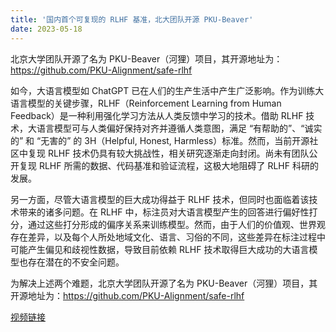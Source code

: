 ```yaml
---
title: '国内首个可复现的 RLHF 基准，北大团队开源 PKU-Beaver'
date: 2023-05-18
---
```


北京大学团队开源了名为 PKU-Beaver（河狸）项目，其开源地址为：https://github.com/PKU-Alignment/safe-rlhf

<!--more-->

如今，大语言模型如 ChatGPT 已在人们的生产生活中产生广泛影响。作为训练大语言模型的关键步骤，RLHF（Reinforcement Learning from Human Feedback）是一种利用强化学习方法从人类反馈中学习的技术。借助 RLHF 技术，大语言模型可与人类偏好保持对齐并遵循人类意图，满足 “有帮助的”、“诚实的” 和 “无害的” 的 3H（Helpful, Honest, Harmless）标准。然而，当前开源社区中复现 RLHF 技术仍具有较大挑战性，相关研究逐渐走向封闭。尚未有团队公开复现 RLHF 所需的数据、代码基准和验证流程，这极大地阻碍了 RLHF 科研的发展。

另一方面，尽管大语言模型的巨大成功得益于 RLHF 技术，但同时也面临着该技术带来的诸多问题。在 RLHF 中，标注员对大语言模型产生的回答进行偏好性打分，通过这些打分形成的偏序关系来训练模型。然而，由于人们的价值观、世界观存在差异，以及每个人所处地域文化、语言、习俗的不同，这些差异在标注过程中可能产生偏见和歧视性数据，导致目前依赖 RLHF 技术取得巨大成功的大语言模型也存在潜在的不安全问题。

为解决上述两个难题，北京大学团队开源了名为 PKU-Beaver（河狸）项目，其开源地址为：https://github.com/PKU-Alignment/safe-rlhf


[视频链接](https://mp.weixin.qq.com/s/JTByU5vjHJlgPBscGE02QA)
